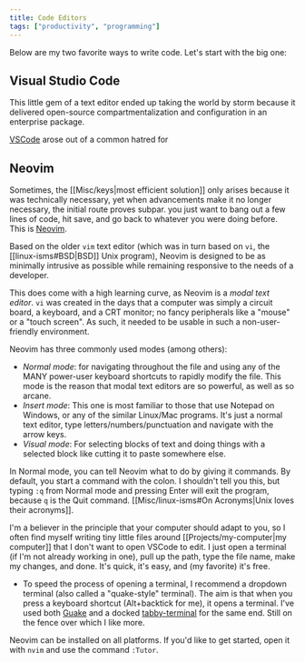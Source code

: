 ```yaml
---
title: Code Editors
tags: ["productivity", "programming"]
---
```

Below are my two favorite ways to write code. Let's start with the big one:
## Visual Studio Code
This little gem of a text editor ended up taking the world by storm because it delivered open-source compartmentalization and configuration in an enterprise package. 

[VSCode](https://code.visualstudio.com/) arose out of a common hatred for 
## Neovim
Sometimes, the [[Misc/keys|most efficient solution]] only arises because it was technically necessary, yet when advancements make it no longer necessary, the initial route proves subpar. you just want to bang out a few lines of code, hit save, and go back to whatever you were doing before. This is [Neovim](https://neovim.io/).

Based on the older `vim` text editor (which was in turn based on `vi`, the [[linux-isms#BSD|BSD]] Unix program), Neovim is designed to be as minimally intrusive as possible while remaining responsive to the needs of a developer. 

This does come with a high learning curve, as Neovim is a *modal text editor*. `vi` was created in the days that a computer was simply a circuit board, a keyboard, and a CRT monitor; no fancy peripherals like a "mouse" or a "touch screen". As such, it needed to be usable in such a non-user-friendly environment. 

Neovim has three commonly used modes (among others):
- *Normal mode*: for navigating throughout the file and using any of the MANY power-user keyboard shortcuts to rapidly modify the file. This mode is the reason that modal text editors are so powerful, as well as so arcane.
- *Insert mode*: This one is most familiar to those that use Notepad on Windows, or any of the similar Linux/Mac programs. It's just a normal text editor, type letters/numbers/punctuation and navigate with the arrow keys.
- *Visual mode*: For selecting blocks of text and doing things with a selected block like cutting it to paste somewhere else.

In Normal mode, you can tell Neovim what to do by giving it commands. By default, you start a command with the colon. I shouldn't tell you this, but typing `:q` from Normal mode and pressing Enter will exit the program, because `q` is the Quit command. [[Misc/linux-isms#On Acronyms|Unix loves their acronyms]].

I'm a believer in the principle that your computer should adapt to you, so I often find myself writing tiny little files around [[Projects/my-computer|my computer]] that I don't want to open VSCode to edit. I just open a terminal (if I'm not already working in one), pull up the path, type the file name, make my changes, and done. It's quick, it's easy, and (my favorite) it's free.
- To speed the process of opening a terminal, I recommend a dropdown terminal (also called a "quake-style" terminal). The aim is that when you press a keyboard shortcut (Alt+backtick for me), it opens a terminal. I've used both [Guake](http://guake-project.org/) and a docked [tabby-terminal](https://tabby.sh/) for the same end. Still on the fence over which I like more.

Neovim can be installed on all platforms. If you'd like to get started, open it with `nvim` and use the command `:Tutor`.